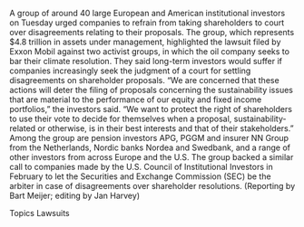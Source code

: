 A group of around 40 large European and American institutional investors on Tuesday urged companies to refrain from taking shareholders to court over disagreements relating to their proposals.
The group, which represents $4.8 trillion in assets under management, highlighted the lawsuit filed by Exxon Mobil against two activist groups, in which the oil company seeks to bar their climate resolution.
They said long-term investors would suffer if companies increasingly seek the judgment of a court for settling disagreements on shareholder proposals.
“We are concerned that these actions will deter the filing of proposals concerning the sustainability issues that are material to the performance of our equity and fixed income portfolios,” the investors said.
“We want to protect the right of shareholders to use their vote to decide for themselves when a proposal, sustainability-related or otherwise, is in their best interests and that of their stakeholders.”
Among the group are pension investors APG, PGGM and insurer NN Group from the Netherlands, Nordic banks Nordea and Swedbank, and a range of other investors from across Europe and the U.S.
The group backed a similar call to companies made by the U.S. Council of Institutional Investors in February to let the Securities and Exchange Commission (SEC) be the arbiter in case of disagreements over shareholder resolutions.
(Reporting by Bart Meijer; editing by Jan Harvey)

Topics
Lawsuits
